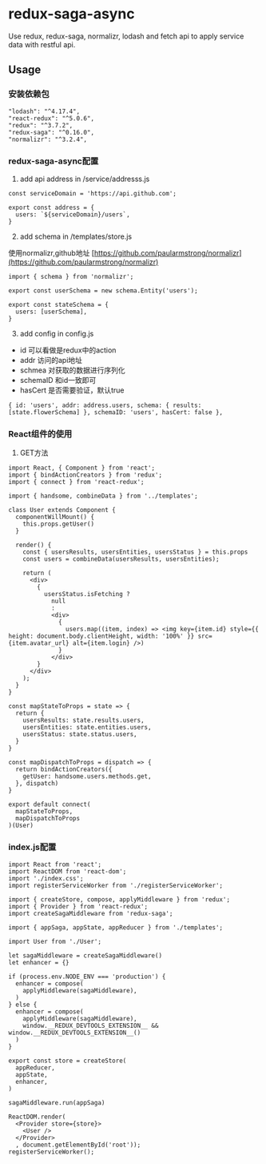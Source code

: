 # redux-saga-async
Use redux, redux-saga, normalizr, lodash and fetch api to apply service data with restful api.

## Usage

### 安装依赖包

```
"lodash": "^4.17.4",
"react-redux": "^5.0.6",
"redux": "^3.7.2",
"redux-saga": "^0.16.0",
"normalizr": "^3.2.4",
```

### redux-saga-async配置
1. add api address in /service/addresss.js

```
const serviceDomain = 'https://api.github.com';

export const address = {
  users: `${serviceDomain}/users`,
}
```
2. add schema in /templates/store.js

使用normalizr,github地址 [https://github.com/paularmstrong/normalizr](https://github.com/paularmstrong/normalizr)

```
import { schema } from 'normalizr';

export const userSchema = new schema.Entity('users');

export const stateSchema = {
  users: [userSchema],
}
```

3. add config in config.js
+ id 可以看做是redux中的action
+ addr 访问的api地址
+ schmea 对获取的数据进行序列化
+ schemaID 和id一致即可
+ hasCert 是否需要验证，默认true

```
{ id: 'users', addr: address.users, schema: { results: [state.flowerSchema] }, schemaID: 'users', hasCert: false },
```

### React组件的使用

1. GET方法

```
import React, { Component } from 'react';
import { bindActionCreators } from 'redux';
import { connect } from 'react-redux';

import { handsome, combineData } from '../templates';

class User extends Component {
  componentWillMount() {
    this.props.getUser()
  }

  render() {
    const { usersResults, usersEntities, usersStatus } = this.props
    const users = combineData(usersResults, usersEntities);

    return (
      <div>
        {
          usersStatus.isFetching ?
            null
            :
            <div>
              {
                users.map((item, index) => <img key={item.id} style={{ height: document.body.clientHeight, width: '100%' }} src={item.avatar_url} alt={item.login} />)
              }
            </div>
        }
      </div>
    );
  }
}

const mapStateToProps = state => {
  return {
    usersResults: state.results.users,
    usersEntities: state.entities.users,
    usersStatus: state.status.users,
  }
}

const mapDispatchToProps = dispatch => {
  return bindActionCreators({
    getUser: handsome.users.methods.get,
  }, dispatch)
}

export default connect(
  mapStateToProps,
  mapDispatchToProps
)(User)
```

### index.js配置

```
import React from 'react';
import ReactDOM from 'react-dom';
import './index.css';
import registerServiceWorker from './registerServiceWorker';

import { createStore, compose, applyMiddleware } from 'redux';
import { Provider } from 'react-redux';
import createSagaMiddleware from 'redux-saga';

import { appSaga, appState, appReducer } from './templates';

import User from './User';

let sagaMiddleware = createSagaMiddleware()
let enhancer = {}

if (process.env.NODE_ENV === 'production') {
  enhancer = compose(
    applyMiddleware(sagaMiddleware),
  )
} else {
  enhancer = compose(
    applyMiddleware(sagaMiddleware),
    window.__REDUX_DEVTOOLS_EXTENSION__ && window.__REDUX_DEVTOOLS_EXTENSION__()
  )
}

export const store = createStore(
  appReducer,
  appState,
  enhancer,
)

sagaMiddleware.run(appSaga)

ReactDOM.render(
  <Provider store={store}>
    <User />
  </Provider>
  , document.getElementById('root'));
registerServiceWorker();

```
